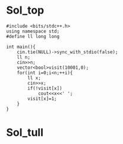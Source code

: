# Sol_top

    #include <bits/stdc++.h>
    using namespace std;
    #define ll long long
    
    int main(){
        cin.tie(NULL)->sync_with_stdio(false);
        ll n;
        cin>>n;
        vector<bool>visit(10001,0);
        for(int i=0;i<n;++i){
            ll x;
            cin>>x;
            if(!visit[x])
                cout<<x<<' ';
            visit[x]=1;
        }
    }

# Sol_tull

